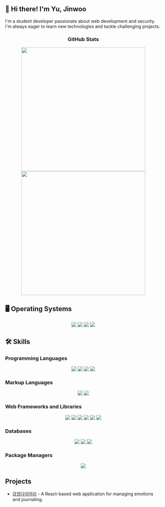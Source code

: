 ## 👋 Hi there! I'm Yu, Jinwoo

I'm a student developer passionate about web development and security. I'm always eager to learn new technologies and tackle challenging projects.

<div align="center">

### GitHub Stats

<p align="center"> 
  <img src="https://github-readme-stats.vercel.app/api?username=jin182&theme=vue&show_icons=true&count_private=true&hide=contribs&bg_color=00000000&text_color=777" width="400px" heght="200" /> 
  <img style="width: 400px; border: none;" src="https://github-readme-stats.vercel.app/api/top-langs/?username=jin182&layout=compact&theme=tokyonight" /> 
</p>

</div>

## 🖥️ Operating Systems

### 

<div align="center">
  <img src="https://img.shields.io/badge/macOS-000000?style=flat-square&logo=apple&logoColor=white" />
  <img src="https://img.shields.io/badge/Ubuntu-E95420?style=flat-square&logo=ubuntu&logoColor=white" />
  <img src="https://img.shields.io/badge/Kali_Linux-557C94?style=flat-square&logo=kali-linux&logoColor=white" />
  <img src="https://img.shields.io/badge/Windows-0078D6?style=flat-square&logo=windows&logoColor=white" />
</div>

## 🛠️ Skills

### Programming Languages

<div align="center">
  <img src="https://img.shields.io/badge/C-00538C?style=flat-square&logo=C&logoColor=white" />
  <img src="https://img.shields.io/badge/Java-007396?style=flat-square&logo=Java&logoColor=white" />
  <img src="https://img.shields.io/badge/golang-00ADD8?style=flat-square&logo=go&logoColor=white" />
  <img src="https://img.shields.io/badge/javascript-F7DF1E?style=flat-square&logo=javascript&logoColor=black" />
</div>

### Markup Languages

<div align="center">
  <img src="https://img.shields.io/badge/html5-E34F26?style=flat-square&logo=html5&logoColor=white" />
  <img src="https://img.shields.io/badge/css-1572B6?style=flat-square&logo=css3&logoColor=white" />
</div>

### Web Frameworks and Libraries

<div align="center">
  <img src="https://img.shields.io/badge/express-000000?style=flat-square&logo=express&logoColor=white" />
  <img src="https://img.shields.io/badge/react-7BB4E3?style=flat-square&logo=react&logoColor=white" />
  <img src="https://img.shields.io/badge/EJS-52B0E7?style=flat-square&label=EJS" />
  <img src="https://img.shields.io/badge/bulma-00D1B2?style=flat-square&logo=bulma&logoColor=white" />
  <img src="https://img.shields.io/badge/bootstrap-7952B3?style=flat-square&logo=bootstrap&logoColor=white" />
  <img src="https://img.shields.io/badge/Vite.js-646CFF?style=flat-square&logo=vite&logoColor=white" />
</div>

### Databases

<div align="center">
  <img src="https://img.shields.io/badge/MySQL-4479A1?style=flat-square&logo=mysql&logoColor=white" />
  <img src="https://img.shields.io/badge/MongoDB-47A248?style=flat-square&logo=mongodb&logoColor=#47A248" />
  <img src="https://img.shields.io/badge/mongoose-880000?style=flat-square&logo=mongoose&logoColor=white" />
</div>

### Package Managers

<div align="center">
  <img src="https://img.shields.io/badge/npm-CB3837?style=flat-square&logo=npm&logoColor=white" />
</div>




## Projects

- [감정다이어리](https://jinwoo-react-project1.web.app/) - A React-based web application for managing emotions and journaling.
